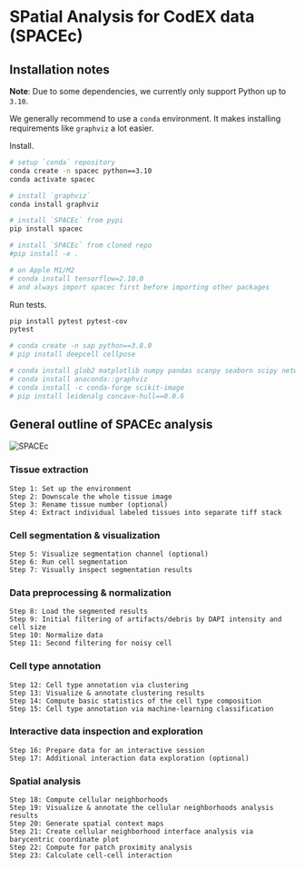 # SPatial Analysis for CodEX data (SPACEc)

## Installation notes

**Note**: Due to some dependencies, we currently only support Python up to `3.10`.

We generally recommend to use a `conda` environment. It makes installing requirements like `graphviz` a lot easier.

Install.

```bash
# setup `conda` repository
conda create -n spacec python==3.10
conda activate spacec

# install `graphviz`
conda install graphviz

# install `SPACEc` from pypi
pip install spacec

# install `SPACEc` from cloned repo
#pip install -e .

# on Apple M1/M2
# conda install tensorflow=2.10.0
# and always import spacec first before importing other packages
```

Run tests.

```bash
pip install pytest pytest-cov
pytest
```


```bash
# conda create -n sap python==3.8.0
# pip install deepcell cellpose

# conda install glob2 matplotlib numpy pandas scanpy seaborn scipy networkx tensorly statsmodels scikit-learn yellowbrick joblib tifffile tensorflow
# conda install anaconda::graphviz
# conda install -c conda-forge scikit-image
# pip install leidenalg concave-hull==0.0.6
```

## General outline of SPACEc analysis

![SPACEc](https://github.com/yuqiyuqitan/SAP/tree/master/docs/overview.png?raw=true "")


### Tissue extraction
	Step 1: Set up the environment
	Step 2: Downscale the whole tissue image
	Step 3: Rename tissue number (optional)
	Step 4: Extract individual labeled tissues into separate tiff stack

### Cell segmentation & visualization
	Step 5: Visualize segmentation channel (optional)
	Step 6: Run cell segmentation
	Step 7: Visually inspect segmentation results

### Data preprocessing & normalization
	Step 8: Load the segmented results
	Step 9: Initial filtering of artifacts/debris by DAPI intensity and cell size
	Step 10: Normalize data
	Step 11: Second filtering for noisy cell

### Cell type annotation
	Step 12: Cell type annotation via clustering
	Step 13: Visualize & annotate clustering results
	Step 14: Compute basic statistics of the cell type composition
	Step 15: Cell type annotation via machine-learning classification

### Interactive data inspection and exploration
	Step 16: Prepare data for an interactive session
	Step 17: Additional interaction data exploration (optional)

### Spatial analysis
	Step 18: Compute cellular neighborhoods
	Step 19: Visualize & annotate the cellular neighborhoods analysis results
	Step 20: Generate spatial context maps
	Step 21: Create cellular neighborhood interface analysis via barycentric coordinate plot
	Step 22: Compute for patch proximity analysis
	Step 23: Calculate cell-cell interaction 

